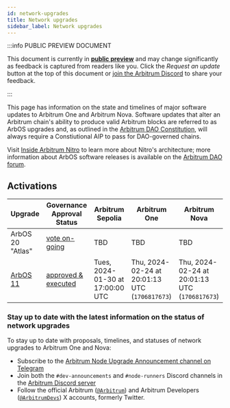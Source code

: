 ```yaml
---
id: network-upgrades
title: Network upgrades
sidebar_label: Network upgrades
---
```


:::info PUBLIC PREVIEW DOCUMENT

This document is currently in **<a href='/concepts/public-preview-content'>public preview</a>** and may change significantly as feedback is captured from readers like you. Click the *Request an update* button at the top of this document or [join the Arbitrum Discord](https://discord.gg/arbitrum) to share your feedback.

:::

This page has information on the state and timelines of major software updates to Arbitrum One and Arbitrum Nova. Software updates that alter an Arbitrum chain's ability to produce valid Arbitrum blocks are referred to as ArbOS upgrades and, as outlined in the [Arbitrum DAO Constitution](./dao-constitution.md), will always require a Constiutional AIP to pass for DAO-governed chains.

Visit [Inside Arbitrum Nitro](https://docs.arbitrum.io/inside-arbitrum-nitro/) to learn more about Nitro's architecture; more information about ArbOS software releases is available on the [Arbitrum DAO forum](https://forum.arbitrum.foundation/t/arbitrum-arbos-upgrades/19695).

## Activations

| Upgrade                 | Governance Approval Status | Arbitrum Sepolia                                 | Arbitrum One                                    | Arbitrum Nova                                      |
| -------------------------- | ------------------- | ---------------------------------------------- | ---------------------------------------------- | ---------------------------------------------- |
| ArbOS 20 "Atlas"                                                      | [vote on-going](https://www.tally.xyz/gov/arbitrum/proposal/46905320292877192134536823079608810426433248493109520384601548724615383601450?chart=bubble)  | TBD | TBD | TBD |
| [ArbOS 11](https://github.com/OffchainLabs/nitro/releases/tag/v2.2.0) | [approved & executed](https://www.tally.xyz/gov/arbitrum/proposal/77069694702187027448745871790562515795432836429094222862498991082283032976814)  | Tues, 2024-01-30 at 17:00:00 UTC | Thu, 2024-02-24 at 20:01:13 UTC (`1706817673`) | Thu, 2024-02-24 at 20:01:13 UTC (`1706817673`) |

### Stay up to date with the latest information on the status of network upgrades
To stay up to date with proposals, timelines, and statuses of network upgrades to Arbitrum One and Nova:
- Subscribe to the [Arbitrum Node Upgrade Announcement channel on Telegram](https://t.me/arbitrumnodeupgrade)
- Join both the `#dev-announcements` and `#node-runners` Discord channels in the [Arbitrum Discord server](https://discord.gg/arbitrum)
- Follow the official Arbitrum ([`@Arbitrum`](https://twitter.com/arbitrum)) and Arbitrum Developers ([`@ArbitrumDevs`](https://twitter.com/ArbitrumDevs)) X accounts, formerly Twitter.
